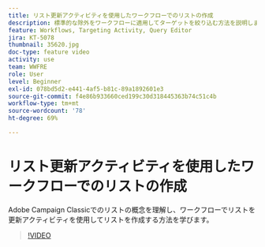 ```yaml
---
title: リスト更新アクティビティを使用したワークフローでのリストの作成
description: 標準的な除外をワークフローに適用してターゲットを絞り込む方法を説明します。また、定義済みフィルターを作成する方法と、ワークフローのトラブルシューティングを行う方法についても説明します。
feature: Workflows, Targeting Activity, Query Editor
jira: KT-5078
thumbnail: 35620.jpg
doc-type: feature video
activity: use
team: WWFRE
role: User
level: Beginner
exl-id: 078bd5d2-e441-4af5-b81c-89a1892601e3
source-git-commit: f4e86b933660ced199c30d318445363b74c51c4b
workflow-type: tm+mt
source-wordcount: '78'
ht-degree: 69%

---
```


# リスト更新アクティビティを使用したワークフローでのリストの作成

Adobe Campaign Classicでのリストの概念を理解し、ワークフローでリストを更新アクティビティを使用してリストを作成する方法を学びます。

>[!VIDEO](https://video.tv.adobe.com/v/35620?quality=12&learn=on)

